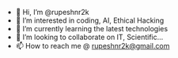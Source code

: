 - 👋 Hi, I’m @rupeshnr2k
- 👀 I’m interested in coding, AI, Ethical Hacking
- 🌱 I’m currently learning the latest technologies
- 💞️ I’m looking to collaborate on IT, Scientific...
- 📫 How to reach me @ rupeshnr2k@gmail.com

<!---
rupeshnr2k/rupeshnr2k is a ✨ special ✨ repository because its `README.md` (this file) appears on your GitHub profile.
You can click the Preview link to take a look at your changes.
--->
